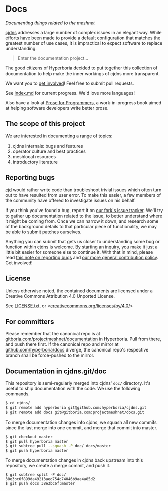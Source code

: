 # Docs

*Documenting things related to the meshnet*

[cjdns](https://github.com/hyperboria/cjdns) addresses a large number of complex issues in an elegant way. While efforts have been made to provide a default configuration that matches the greatest number of use cases, it is impractical to expect software to replace understanding.

> Enter the documentation project...

The good citizens of Hyperboria decided to put together this collection of documentation to help make the inner workings of cjdns more transparent.

We want you to [get involved](http://www.roaming-initiative.com/blog/posts/wtfm)! Feel free to submit pull requests.

See [index.md](index.md) for current progress. We'd love more languages!

Also have a look at [Prose for Programmers](https://github.com/joshuacc/prose-for-programmers), a work-in-progress book aimed at helping software developers write better prose.


## The scope of this project

We are interested in documenting a range of topics:

1. cjdns internals: bugs and features
2. operator culture and best practices
3. meshlocal resources
4. introductory literature


## Reporting bugs

[cjd](https://github.com/cjdelisle) would rather write code than troubleshoot trivial issues which often turn out to have resulted from user error. To make this easier, a few members of the community have offered to investigate issues on his behalf.

If you think you've found a bug, report it on [our fork's issue tracker](https://github.com/hyperboria/cjdns/issues). We'll try to gather up documentation related to the issue, to better understand where it might be coming from. Once we can narrow it down, and research some of the background details to that particular piece of functionality, we may be able to submit patches ourselves.

Anything you can submit that gets us closer to understanding some bug or function within cjdns is welcome. By starting an inquiry, you make it just a little bit easier for someone else to continue it. With that in mind, please read [this note on reporting bugs](bugs/reporting.md) and [our more general contribution policy](bugs/policy.md). Get involved!

## License

Unless otherwise noted, the contained documents are licensed under a
Creative Commons Attribution 4.0 Unported License.

See [LICENSE.txt](LICENSE.txt), or <[creativecommons.org/licenses/by/4.0/](https://creativecommons.org/licenses/by/4.0/)>


## For committers

Please remember that the canonical repo is at [gitboria.com/projectmeshnet/documentation](http://gitboria.com/projectmeshnet/documentation) in Hyperboria.
Pull from there, and push there first.
If the canonical repo and mirror at [github.com/hyperboria/docs](https://github.com/hyperboria/docs) diverge,
the canonical repo's respective branch shall be force-pushed to the mirror.


## Documentation in cjdns.git/doc

This repository is semi-regularly merged into cjdns' `doc/` directory.
It's useful to ship documentation with the code.
We use the following commands.

```sh
$ cd cjdns/
$ git remote add hyperboria git@github.com:hyperboria/cjdns.git
$ git remote add docs git@gitboria.com:projectmeshnet/docs.git
```

To merge documentation changes into cjdns,
we squash all new commits since the last merge into one commit,
and merge that commit into master.

```sh
$ git checkout master
$ git pull hyperboria master
$ git subtree pull --squash -P doc/ docs/master
$ git push hyperboria master
```

To merge documentation changes in cjdns back upstream into this repository,
we create a merge commit, and push it.

```
$ git subtree split -P doc/
38e3bc6f899de49213aed754c74046b9ae4a85d2
$ git push docs 38e3bc6f:master
```
